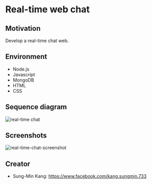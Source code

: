 # Real-time web chat

Motivation
-------------
Develop a real-time chat web.


Environment
-------------
* Node.js
* Javascript
* MongoDB
* HTML
* CSS

Sequence diagram
------------
![real-time chat](https://user-images.githubusercontent.com/11826472/42732739-7598da16-8861-11e8-8304-940dac6123bb.png)

Screenshots
-------------
![real-time-chat-screenshot](https://user-images.githubusercontent.com/11826472/42732861-bfef7532-8863-11e8-9274-927a33e06c07.png)




Creator
-------------
* Sung-Min Kang: https://www.facebook.com/kang.sungmin.733
